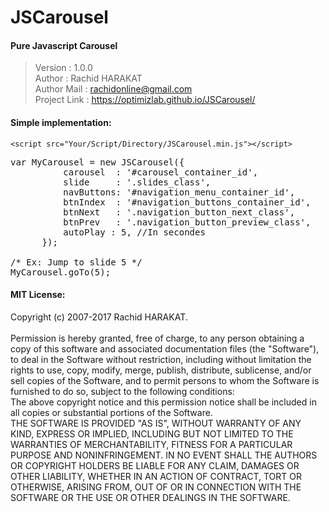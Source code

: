 # JSCarousel
<h4>Pure Javascript Carousel</h4>

> Version : 1.0.0<br>
> Author : Rachid HARAKAT<br>
> Author Mail : rachidonline@gmail.com<br>
> Project Link : https://optimizlab.github.io/JSCarousel/

<h4>Simple implementation:</h4>

`<script src="Your/Script/Directory/JSCarousel.min.js"></script>`
<pre>var MyCarousel = new JSCarousel({
          carousel  : '#carousel_container_id',
          slide     : '.slides_class',
          navButtons: '#navigation_menu_container_id',
          btnIndex  : '#navigation_buttons_container_id',
          btnNext   : '.navigation_button_next_class',
          btnPrev   : '.navigation_button_preview_class',
          autoPlay : 5, //In secondes
      });
      
/* Ex: Jump to slide 5 */
MyCarousel.goTo(5);
</pre>

<h4>MIT License:</h4>
Copyright (c) 2007-2017 Rachid HARAKAT.<br><br>
Permission is hereby granted, free of charge, to any person obtaining a copy
of this software and associated documentation files (the "Software"), to deal
in the Software without restriction, including without limitation the rights
to use, copy, modify, merge, publish, distribute, sublicense, and/or sell
copies of the Software, and to permit persons to whom the Software is
furnished to do so, subject to the following conditions:
<br>
The above copyright notice and this permission notice shall be included in all
copies or substantial portions of the Software.
<br>
THE SOFTWARE IS PROVIDED "AS IS", WITHOUT WARRANTY OF ANY KIND, EXPRESS OR
IMPLIED, INCLUDING BUT NOT LIMITED TO THE WARRANTIES OF MERCHANTABILITY,
FITNESS FOR A PARTICULAR PURPOSE AND NONINFRINGEMENT. IN NO EVENT SHALL THE
AUTHORS OR COPYRIGHT HOLDERS BE LIABLE FOR ANY CLAIM, DAMAGES OR OTHER
LIABILITY, WHETHER IN AN ACTION OF CONTRACT, TORT OR OTHERWISE, ARISING FROM,
OUT OF OR IN CONNECTION WITH THE SOFTWARE OR THE USE OR OTHER DEALINGS IN THE
SOFTWARE.
